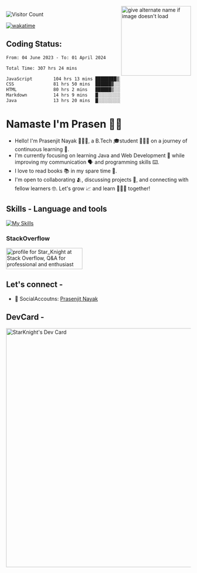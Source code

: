<img src="https://github.com/StarKnightt/StarKnightt/assets/92244026/88aa0fff-389b-4d45-9724-6f6e8a58526c" alt="give alternate name if image doesn't load" align="right" width="190">
<div>

![Visitor Count](https://profile-counter.glitch.me/StarKnightt/count.svg)




[![wakatime](https://wakatime.com/badge/user/d27d27da-dc32-4c1b-a703-f654f4050105.svg)](https://wakatime.com/@d27d27da-dc32-4c1b-a703-f654f405010)



</div>  

## Coding Status: 
<!--START_SECTION:waka-->

```txt
From: 04 June 2023 - To: 01 April 2024

Total Time: 307 hrs 24 mins

JavaScript        104 hrs 13 mins ████████▒░░░░░░░░░░░░░░░░   33.84 %
CSS               81 hrs 50 mins  ██████▓░░░░░░░░░░░░░░░░░░   26.56 %
HTML              80 hrs 2 mins   ██████▒░░░░░░░░░░░░░░░░░░   25.98 %
Markdown          14 hrs 9 mins   █░░░░░░░░░░░░░░░░░░░░░░░░   04.60 %
Java              13 hrs 20 mins  █░░░░░░░░░░░░░░░░░░░░░░░░   04.33 %
```

<!--END_SECTION:waka-->

# Namaste I'm Prasen 🙏🏻
- Hello! I'm Prasenjit Nayak 👨🏻‍💻, a B.Tech 🎓student 👨🏻‍🎓 on a journey of continuous learning 📑.
- I'm currently focusing on learning Java and Web Development 🍵 while improving my communication 🗣️ and programming skills ⌨️. 
- I love to read books 📚 in my spare time 🪹.
- I'm open to collaborating 🫂, discussing projects 📒, and connecting with fellow learners 🤓. Let's grow 📈 and learn 🙎🏻‍♂️ together!

## Skills - Language and tools
[![My Skills](https://skillicons.dev/icons?i=html,css,javascript,nodejs,expressjs,pug,git,github,vscode,linux,discord&theme=light)](https://skillicons.dev)
<!--social stats -->

### StackOverflow
<a href="https://stackoverflow.com/users/22008549/star-knight"><img src="https://stackoverflow.com/users/flair/22008549.png" width="208" height="58" alt="profile for Star_Knight at Stack Overflow, Q&amp;A for professional and enthusiast programmers" title="profile for Star_Knight at Stack Overflow, Q&amp;A for professional and enthusiast programmers"></a>


## Let's connect -
- 💼 SocialAccoutns: [Prasenjit Nayak](https://www.biodrop.io/StarKnightt)


## DevCard -

<a href="https://app.daily.dev/star_knight___"><img src="https://api.daily.dev/devcards/v2/JeHPFXkQbNoEEkkHQxG3Q.png?type=wide&r=d71" width="652" alt="StarKnight's Dev Card"/></a>
<!-- End of the README files :) --!>
